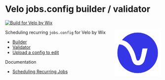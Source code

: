 # Velo jobs.config builder / validator

[![Build for Velo by Wix](https://img.shields.io/badge/Built%20for-Velo%20by%20Wix-3638f4)](https://wix.com/velo)

<img src="src/assets/logo.svg" with="150" height="150" align="right" alt="Velo By Wix">

Scheduling recurring `jobs.config` for Velo by Wix

- [Builder](https://shoonia.github.io/jobs.config/#builder)
- [Validator](https://shoonia.github.io/jobs.config/#validator)
- [Upload a config to edit](https://shoonia.github.io/jobs.config/#upload)

Documentation
- [Scheduling Recurring Jobs](https://support.wix.com/en/article/velo-scheduling-recurring-jobs)

